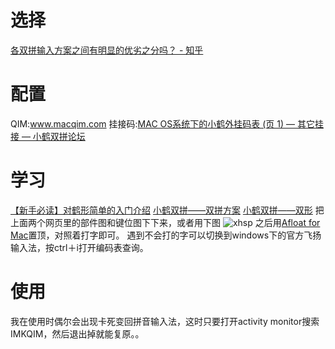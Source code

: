 # 选择
[各双拼输入方案之间有明显的优劣之分吗？ - 知乎](http://www.zhihu.com/question/20191383)

# 配置
QIM:www.macqim.com
挂接码:[MAC OS系统下的小鹤外挂码表 (页 1) — 其它挂接 — 小鹤双拼论坛](http://www.flypy.com/bbs/viewtopic.php?id=68)

# 学习
[【新手必读】对鹤形简单的入门介绍](http://tieba.baidu.com/p/2419324180)
[小鹤双拼——双拼方案](http://www.flypy.com/pin.html)
[小鹤双拼——双形](http://www.flypy.com/xing.html)
把上面两个网页里的部件图和键位图下下来，或者用下图
![xhsp](https://cloud.githubusercontent.com/assets/9476856/5041979/0035f2b4-6c08-11e4-9860-75545966de75.png)
之后用[Afloat for Mac](http://www.chrisvanpatten.com/master-windows-afloat-mac)置顶，对照着打字即可。
遇到不会打的字可以切换到windows下的官方飞扬输入法，按ctrl＋i打开编码表查询。

# 使用
我在使用时偶尔会出现卡死变回拼音输入法，这时只要打开activity monitor搜索IMKQIM，然后退出掉就能复原。。
